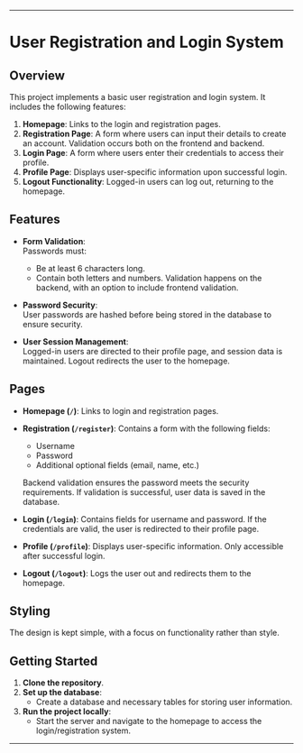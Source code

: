 
---

# User Registration and Login System

## Overview

This project implements a basic user registration and login system. It includes the following features:

1. **Homepage**: Links to the login and registration pages.
2. **Registration Page**: A form where users can input their details to create an account. Validation occurs both on the frontend and backend.
3. **Login Page**: A form where users enter their credentials to access their profile.
4. **Profile Page**: Displays user-specific information upon successful login.
5. **Logout Functionality**: Logged-in users can log out, returning to the homepage.

## Features

- **Form Validation**:  
  Passwords must:
  - Be at least 6 characters long.
  - Contain both letters and numbers.
  Validation happens on the backend, with an option to include frontend validation.

- **Password Security**:  
  User passwords are hashed before being stored in the database to ensure security.

- **User Session Management**:  
  Logged-in users are directed to their profile page, and session data is maintained. Logout redirects the user to the homepage.

## Pages

- **Homepage (`/`)**: Links to login and registration pages.
- **Registration (`/register`)**: Contains a form with the following fields:
  - Username
  - Password
  - Additional optional fields (email, name, etc.)
  
  Backend validation ensures the password meets the security requirements. If validation is successful, user data is saved in the database.

- **Login (`/login`)**: Contains fields for username and password. If the credentials are valid, the user is redirected to their profile page.

- **Profile (`/profile`)**: Displays user-specific information. Only accessible after successful login.

- **Logout (`/logout`)**: Logs the user out and redirects them to the homepage.

## Styling

The design is kept simple, with a focus on functionality rather than style.

## Getting Started

1. **Clone the repository**.
2. **Set up the database**:
   - Create a database and necessary tables for storing user information.
3. **Run the project locally**:
   - Start the server and navigate to the homepage to access the login/registration system.

---

